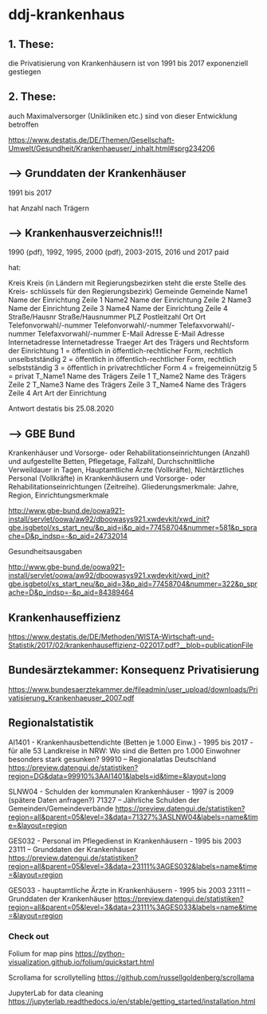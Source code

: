 # ddj-krankenhaus

## 1. These:

die Privatisierung von Krankenhäusern ist von 1991 bis 2017 exponenziell gestiegen 

## 2. These:

auch Maximalversorger (Unikliniken etc.) sind von dieser Entwicklung betroffen



https://www.destatis.de/DE/Themen/Gesellschaft-Umwelt/Gesundheit/Krankenhaeuser/_inhalt.html#sprg234206

## --> Grunddaten der Krankenhäuser

1991 bis 2017

hat Anzahl nach Trägern

## --> Krankenhausverzeichnis!!! 

1990 (pdf), 1992, 1995, 2000 (pdf), 2003-2015, 2016 und 2017 paid 

hat: 

Kreis	Kreis (in Ländern mit Regierungsbezirken steht die erste Stelle des Kreis-
	schlüssels für den Regierungsbezirk)
Gemeinde	Gemeinde
Name1	Name der Einrichtung Zeile 1
Name2	Name der Einrichtung Zeile 2
Name3	Name der Einrichtung Zeile 3
Name4	Name der Einrichtung Zeile 4
Straße/Hausnr	Straße/Hausnummer
PLZ	Postleitzahl
Ort	Ort
Telefonvorwahl/-nummer	Telefonvorwahl/-nummer
Telefaxvorwahl/-nummer	Telefaxvorwahl/-nummer
E-Mail Adresse	E-Mail Adresse
Internetadresse	Internetadresse
Traeger	Art des Trägers und Rechtsform der Einrichtung
	1 = öffentlich in öffentlich-rechtlicher Form, rechtlich unselbstständig
	2 = öffentlich in öffentlich-rechtlicher Form, rechtlich selbstständig
	3 = öffentlich in privatrechtlicher Form
	4 = freigemeinnützig
	5 = privat
T_Name1	Name des Trägers Zeile 1
T_Name2	Name des Trägers Zeile 2
T_Name3	Name des Trägers Zeile 3
T_Name4	Name des Trägers Zeile 4
Art	Art der Einrichtung

Antwort destatis bis 25.08.2020

## --> GBE Bund

Krankenhäuser und Vorsorge- oder Rehabilitationseinrichtungen (Anzahl) und aufgestellte Betten, Pflegetage, Fallzahl, Durchschnittliche Verweildauer in Tagen, Hauptamtliche Ärzte (Vollkräfte), Nichtärztliches Personal (Vollkräfte) in Krankenhäusern und Vorsorge- oder Rehabilitationseinrichtungen (Zeitreihe). Gliederungsmerkmale: Jahre, Region, Einrichtungsmerkmale

http://www.gbe-bund.de/oowa921-install/servlet/oowa/aw92/dboowasys921.xwdevkit/xwd_init?gbe.isgbetol/xs_start_neu/&p_aid=i&p_aid=77458704&nummer=581&p_sprache=D&p_indsp=-&p_aid=24732014

Gesundheitsausgaben

http://www.gbe-bund.de/oowa921-install/servlet/oowa/aw92/dboowasys921.xwdevkit/xwd_init?gbe.isgbetol/xs_start_neu/&p_aid=3&p_aid=77458704&nummer=322&p_sprache=D&p_indsp=-&p_aid=84389464

## Krankenhauseffizienz

https://www.destatis.de/DE/Methoden/WISTA-Wirtschaft-und-Statistik/2017/02/krankenhauseffizienz-022017.pdf?__blob=publicationFile

## Bundesärztekammer: Konsequenz Privatisierung

https://www.bundesaerztekammer.de/fileadmin/user_upload/downloads/Privatisierung_Krankenhaeuser_2007.pdf

## Regionalstatistik
AI1401 - Krankenhausbettendichte (Betten je 1.000 Einw.) - 1995 bis 2017 - für alle 53 Landkreise in NRW: 
Wo sind die Betten pro 1.000 Einwohner besonders stark gesunken?
99910 – Regionalatlas Deutschland
https://preview.datengui.de/statistiken?region=DG&data=99910%3AAI1401&labels=id&time=&layout=long

SLNW04 - Schulden der kommunalen Krankenhäuser - 1997 is 2009 (spätere Daten anfragen?)
71327 – Jährliche Schulden der Gemeinden/Gemeindeverbände
https://preview.datengui.de/statistiken?region=all&parent=05&level=3&data=71327%3ASLNW04&labels=name&time=&layout=region

GES032 - Personal im Pflegedienst in Krankenhäusern - 1995 bis 2003
23111 – Grunddaten der Krankenhäuser
https://preview.datengui.de/statistiken?region=all&parent=05&level=3&data=23111%3AGES032&labels=name&time=&layout=region

GES033 - hauptamtliche Ärzte in Krankenhäusern - 1995 bis 2003
23111 – Grunddaten der Krankenhäuser
https://preview.datengui.de/statistiken?region=all&parent=05&level=3&data=23111%3AGES033&labels=name&time=&layout=region

### Check out

Folium for map pins
https://python-visualization.github.io/folium/quickstart.html

Scrollama for scrollytelling
https://github.com/russellgoldenberg/scrollama

JupyterLab for data cleaning
https://jupyterlab.readthedocs.io/en/stable/getting_started/installation.html
